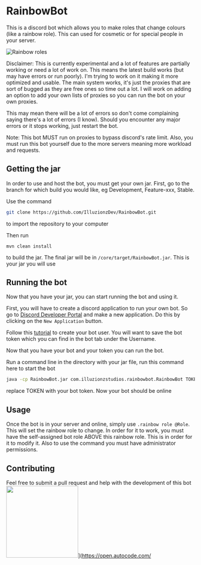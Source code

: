# RainbowBot

This is a discord bot which allows you to make roles that change colours (like a rainbow role). This can used for cosmetic or for special people in your server.

![Rainbow roles](https://i.imgur.com/EM5W99R.gif)

Disclaimer: This is currently experimental and a lot of features are partially working or need a lot of work on. This means the latest build works (but may have errors or run poorly). I'm trying to work on it making it more optimized and usable. The main system works, it's just the proxies that are sort of bugged as they are free ones so time out a lot. I will work on adding an option to add your own lists of proxies so you can run the bot on your own proxies.

This may mean there will be a lot of errors so don't come complaining saying there's a lot of errors (I know). Should you encounter any major errors or it stops working, just restart the bot. 

Note: This bot MUST run on proxies to bypass discord's rate limit. Also, you must run this bot yourself due to the more servers meaning more workload and requests.

## Getting the jar

In order to use and host the bot, you must get your own jar. First, go to the branch for which build you would like, eg Development, Feature-xxx, Stable.

Use the command

```bash
git clone https://github.com/IlluzionzDev/RainbowBot.git
```
to import the repository to your computer

Then run
```maven
mvn clean install
```
to build the jar. The final jar will be in `/core/target/RainbowBot.jar`. This is your jar you will use

## Running the bot

Now that you have your jar, you can start running the bot and using it.

First, you will have to create a discord application to run your own bot. So go to [Discord Developer Portal](https://discordapp.com/developers/applications) and make a new application. Do this by clicking on the `New Application` button.

Follow this [tutorial](https://discordpy.readthedocs.io/en/latest/discord.html) to create your bot user. You will want to save the bot token which you can find in the bot tab under the Username.

Now that you have your bot and your token you can run the bot.

Run a command line in the directory with your jar file, run this command here to start the bot
```bash
java -cp RainbowBot.jar com.illuzionzstudios.rainbowbot.RainbowBot TOKEN
```
replace TOKEN with your bot token. Now your bot should be online

## Usage
Once the bot is in your server and online, simply use `.rainbow role @Role`. This will set the rainbow role to change. In order for it to work, you must have the self-assigned bot role ABOVE this rainbow role. This is in order for it to modify it. Also to use the command you must have administrator permissions.

## Contributing
Feel free to submit a pull request and help with the development of this bot
<img src="https://open.autocode.com/static/images/open.svg?" width="192">](https://open.autocode.com/
